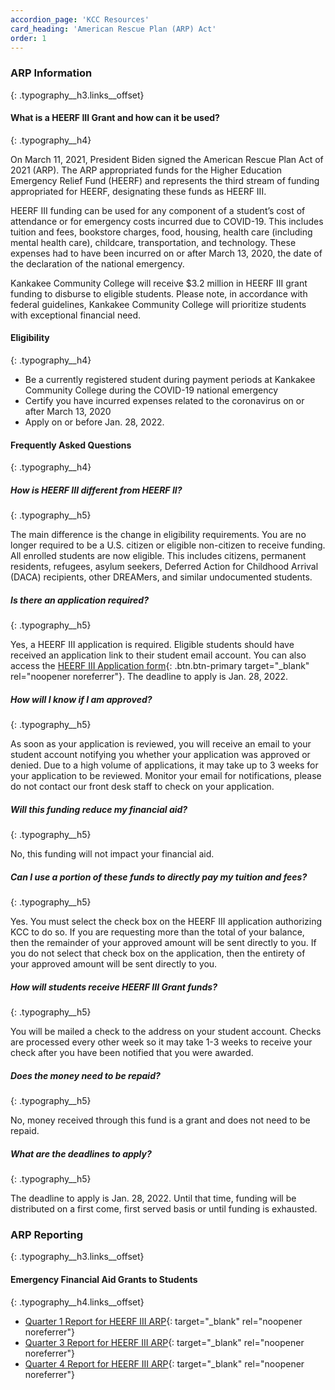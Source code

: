 ```yaml
---
accordion_page: 'KCC Resources'
card_heading: 'American Rescue Plan (ARP) Act'
order: 1
---
```


### ARP Information
{: .typography__h3.links__offset}

#### What is a HEERF III Grant and how can it be used?
{: .typography__h4}

On March 11, 2021, President Biden signed the American Rescue Plan Act of 2021 (ARP). The ARP appropriated funds for the Higher Education Emergency Relief Fund (HEERF) and represents the third stream of funding appropriated for HEERF, designating these funds as HEERF III.

HEERF III funding can be used for any component of a student’s cost of attendance or for emergency costs incurred due to COVID-19. This includes tuition and fees, bookstore charges, food, housing, health care (including mental health care), childcare, transportation, and technology. These expenses had to have been incurred on or after March 13, 2020, the date of the declaration of the national emergency.

Kankakee Community College will receive $3.2 million in HEERF III grant funding to disburse to eligible students. Please note, in accordance with federal guidelines, Kankakee Community College will prioritize students with exceptional financial need.

#### Eligibility
{: .typography__h4}

* Be a currently registered student during payment periods at Kankakee Community College during the COVID-19 national emergency
* Certify you have incurred expenses related to the coronavirus on or after March 13, 2020
* Apply on or before Jan. 28, 2022.

#### Frequently Asked Questions
{: .typography__h4}

##### How is HEERF III different from HEERF II?
{: .typography__h5}

The main difference is the change in eligibility requirements. You are no longer required to be a U.S. citizen or eligible non-citizen to receive funding. All enrolled students are now eligible. This includes citizens, permanent residents, refugees, asylum seekers, Deferred Action for Childhood Arrival (DACA) recipients, other DREAMers, and similar undocumented students.

##### Is there an application required?
{: .typography__h5}

Yes, a HEERF III application is required. Eligible students should have received an application link to their student email account. You can also access the [HEERF III Application form](https://form.jotform.com/212015939187964){: .btn.btn-primary target="_blank" rel="noopener noreferrer"}. The deadline to apply is Jan. 28, 2022.

##### How will I know if I am approved?
{: .typography__h5}

As soon as your application is reviewed, you will receive an email to your student account notifying you whether your application was approved or denied. Due to a high volume of applications, it may take up to 3 weeks for your application to be reviewed. Monitor your email for notifications, please do not contact our front desk staff to check on your application.

##### Will this funding reduce my financial aid?
{: .typography__h5}

No, this funding will not impact your financial aid.

##### Can I use a portion of these funds to directly pay my tuition and fees?
{: .typography__h5}

Yes. You must select the check box on the HEERF III application authorizing KCC to do so. If you are requesting more than the total of your balance, then the remainder of your approved amount will be sent directly to you. If you do not select that check box on the application, then the entirety of your approved amount will be sent directly to you.

##### How will students receive HEERF III Grant funds?
{: .typography__h5}

You will be mailed a check to the address on your student account. Checks are processed every other week so it may take 1-3 weeks to receive your check after you have been notified that you were awarded.

##### Does the money need to be repaid?
{: .typography__h5}

No, money received through this fund is a grant and does not need to be repaid.

##### What are the deadlines to apply?
{: .typography__h5}

The deadline to apply is Jan. 28, 2022. Until that time, funding will be distributed on a first come, first served basis or until funding is exhausted.

### ARP Reporting
{: .typography__h3.links__offset}

#### Emergency Financial Aid Grants to Students
{: .typography__h4.links__offset}

* [Quarter 1 Report for HEERF III ARP](../uploads/pdf/Quarter%201%20Report%20for%20HEERF%20III%20ARP.pdf){: target="_blank" rel="noopener noreferrer"}
* [Quarter 3 Report for HEERF III ARP](../uploads/pdf/00769000_HEERFIII_Q32021_101021.pdf){: target="_blank" rel="noopener noreferrer"}
* [Quarter 4 Report for HEERF III ARP](../uploads/pdf/Quarter%204%20ARP%20Institutional%20Portion.pdf){: target="_blank" rel="noopener noreferrer"}
